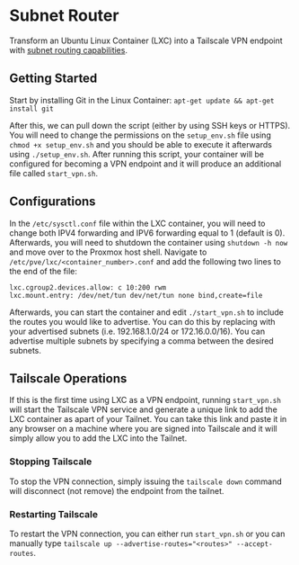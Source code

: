 # Subnet Router

Transform an Ubuntu Linux Container (LXC) into a Tailscale VPN endpoint with [subnet routing capabilities](https://tailscale.com/kb/1019/subnets).

## Getting Started

Start by installing Git in the Linux Container:
`apt-get update && apt-get install git`

After this, we can pull down the script (either by using SSH keys or HTTPS). You will need to change the permissions on the `setup_env.sh` file using `chmod +x setup_env.sh` and you should be able to execute it afterwards using `./setup_env.sh`. After running this script, your container will be configured for becoming a VPN endpoint and it will produce an additional file called `start_vpn.sh`.

## Configurations

In the `/etc/sysctl.conf` file within the LXC container, you will need to change both IPV4 forwarding and IPV6 forwarding equal to 1 (default is 0). Afterwards, you will need to shutdown the container using `shutdown -h now` and move over to the Proxmox host shell. Navigate to `/etc/pve/lxc/<container_number>.conf` and add the following two lines to the end of the file:

```
lxc.cgroup2.devices.allow: c 10:200 rwm
lxc.mount.entry: /dev/net/tun dev/net/tun none bind,create=file
```

Afterwards, you can start the container and edit `./start_vpn.sh` to include the routes you would like to advertise. You can do this by replacing <routes> with your advertised subnets (i.e. 192.168.1.0/24 or 172.16.0.0/16). You can advertise multiple subnets by specifying a comma between the desired subnets. 

## Tailscale Operations

If this is the first time using LXC as a VPN endpoint, running `start_vpn.sh` will start the Tailscale VPN service and generate a unique link to add the LXC container as apart of your Tailnet. You can take this link and paste it in any browser on a machine where you are signed into Tailscale and it will simply allow you to add the LXC into the Tailnet. 

### Stopping Tailscale

To stop the VPN connection, simply issuing the `tailscale down` command will disconnect (not remove) the endpoint from the tailnet.

### Restarting Tailscale

To restart the VPN connection, you can either run `start_vpn.sh` or you can manually type `tailscale up --advertise-routes="<routes>" --accept-routes`.